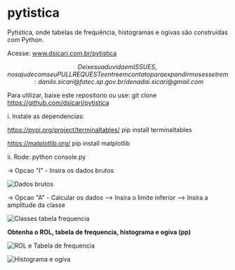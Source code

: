 # pytistica
Pytistica, onde tabelas de frequência, histogramas e ogivas são construídas com Python.

Acesse: www.dsicari.com.br/pytistica

$$ Deixe sua duvida em ISSUES, nos ajude com seu PULL REQUEST e entre em contato para expandirmos esse trem: danilo.sicari@fatec.sp.gov.br / denadai.sicari@gmail.com $$

Para utilizar, baixe este repositorio ou use: git clone https://github.com/dsicari/pytistica

i. Instale as dependencias:

https://pypi.org/project/terminaltables/
pip install terminaltables

https://matplotlib.org/
pip install matplotlib

ii. Rode: python console.py

-> Opcao "I" - Insira os dados brutos

![Dados brutos](https://github.com/dsicari/pytistica/blob/master/imgs/insertDadosBrutos.PNG?raw=true)

-> Opcao "A" - Calcular os dados
--> Insira o limite inferior
--> Insira a amplitude da classe

![Classes tabela frequencia](https://github.com/dsicari/pytistica/blob/master/imgs/classes.PNG?raw=true)

**Obtenha o ROL, tabela de frequencia, histograma e ogiva (pp)**

![ROL e Tabela de frequencia](https://github.com/dsicari/pytistica/blob/master/imgs/tabelaFrequencia.PNG?raw=true)

![Histograma e ogiva](https://github.com/dsicari/pytistica/blob/master/imgs/graficos.PNG?raw=true)
